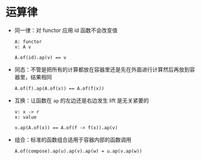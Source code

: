 # 运算律

* 同一律：对 functor 应用 id 函数不会改变值

  ```
  A: functor
  v: A v

  A.of(id).ap(v) == v
  ```
* 同态：不管是把所有的计算都放在容器里还是先在外面进行计算然后再放到容器里，结果相同

  ```
  A.of(f).ap(A.of(x)) == A.of(f(x))
  ```
* 互换：让函数在 `ap` 的左边还是右边发生 lift 是无关紧要的

  ```
  v: x -> r
  x: value

  v.ap(A.of(x)) == A.of(f -> f(x)).ap(v)
  ```
* 组合：标准的函数组合适用于容器内部的函数调用

  ```
  A.of(compose).ap(u).ap(v).ap(w) = u.ap(v.ap(w))
  ```

